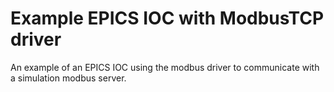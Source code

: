 # Example EPICS IOC with ModbusTCP driver

An example of an EPICS IOC using the modbus driver to communicate
with a simulation modbus server.
